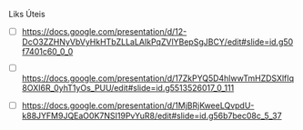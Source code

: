 Liks Úteis

- [ ] https://docs.google.com/presentation/d/12-DcO3ZZHNyVbVyHkHTbZLLaLAIkPqZVlYBepSgJBCY/edit#slide=id.g50f7401c60_0_0
- [ ] https://docs.google.com/presentation/d/17ZkPYQ5D4hlwwTmHZDSXlfIq8OXI6R_0yhT1yOs_PUU/edit#slide=id.g5513526017_0_111
- [ ] https://docs.google.com/presentation/d/1MjBRjKweeLQvpdU-k88JYFM9JQEaO0K7NSI19PvYuR8/edit#slide=id.g56b7bec08c_5_37


